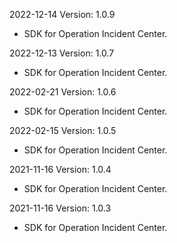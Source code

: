 2022-12-14 Version: 1.0.9
- SDK for Operation Incident Center.

2022-12-13 Version: 1.0.7
- SDK for Operation Incident Center.

2022-02-21 Version: 1.0.6
- SDK for Operation Incident Center.

2022-02-15 Version: 1.0.5
- SDK for Operation Incident Center.

2021-11-16 Version: 1.0.4
- SDK for Operation Incident Center.

2021-11-16 Version: 1.0.3
- SDK for Operation Incident Center.

